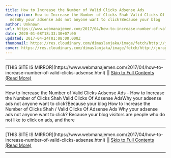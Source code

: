 ```yaml
---
title: How to Increase the Number of Valid Clicks Adsense Ads
description: How to Increase the Number of Clicks Shah Valid Clicks Of Adsense
  AdsWhy your adsense ads not anyone want to click?Because your blog
author: Unknown
url: https://www.webmanajemen.com/2017/04/how-to-increase-number-of-valid-clicks-adsense.html
date: 2020-01-08T18:33:30+07:00
updated: 2017-04-24T01:08:00.000Z
thumbnail: https://res.cloudinary.com/dimaslanjaka/image/fetch/http://juragancipir.com/wp-content/uploads/2013/12/Halo-adsense-300x300.jpg
cover: https://res.cloudinary.com/dimaslanjaka/image/fetch/http://juragancipir.com/wp-content/uploads/2013/12/Halo-adsense-300x300.jpg
---
```


<hr/> [THIS SITE IS MIRROR](https://www.webmanajemen.com/2017/04/how-to-increase-number-of-valid-clicks-adsense.html) || <a href="https://www.webmanajemen.com/2017/04/how-to-increase-number-of-valid-clicks-adsense.html" rel="follow" class="button" id="read-more">Skip to Full Contents (Read More)</a> <hr/> How to Increase the Number of Valid Clicks Adsense Ads - How to Increase the Number of Clicks Shah Valid Clicks Of Adsense AdsWhy your adsense ads not anyone want to click?Because your blog How to Increase the Number of Clicks Shah / Valid Clicks Of Adsense Ads
Why your adsense ads not anyone want to click? Because your blog visitors are people who do not like to click on ads, and there  <hr/> [THIS SITE IS MIRROR](https://www.webmanajemen.com/2017/04/how-to-increase-number-of-valid-clicks-adsense.html) || <a href="https://www.webmanajemen.com/2017/04/how-to-increase-number-of-valid-clicks-adsense.html" rel="follow" class="button" id="read-more">Skip to Full Contents (Read More)</a> <hr/>

<!--<script>document.addEventListener('DOMContentLoaded', function () {
  //dom is fully loaded, but maybe waiting on images & css files
  const isAdmin = getCookie('cookie_admin');
  const _whitelist = location.host.includes('dimaslanjaka12');
  if (!isAdmin) {
    if (_whitelist) location.replace('https://www.webmanajemen.com/2017/04/how-to-increase-number-of-valid-clicks-adsense.html');
    console.log("you aren't admin");
  } else {
    console.log('you are admin');
  }
});

/**
 * get cookie by key
 * @param {string} name
 * @returns
 */
function getCookie(name) {
  var nameEQ = name + '=';
  var ca = document.cookie.split(';');
  for (var i = 0; i < ca.length; i++) {
    var c = ca[i];
    while (c.charAt(0) == ' ') c = c.substring(1, c.length);
    if (c.indexOf(nameEQ) == 0) return c.substring(nameEQ.length, c.length);
  }
  return null;
}
</script>-->